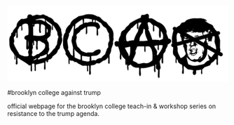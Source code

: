 <img src="https://github.com/bcagainsttrump/bcagainsttrump.github.io/blob/master/assets/img/LOGOS/BLACKLOGOVX.png" />

#brooklyn college against trump

official webpage for the brooklyn college teach-in & workshop series on resistance to the trump agenda.
